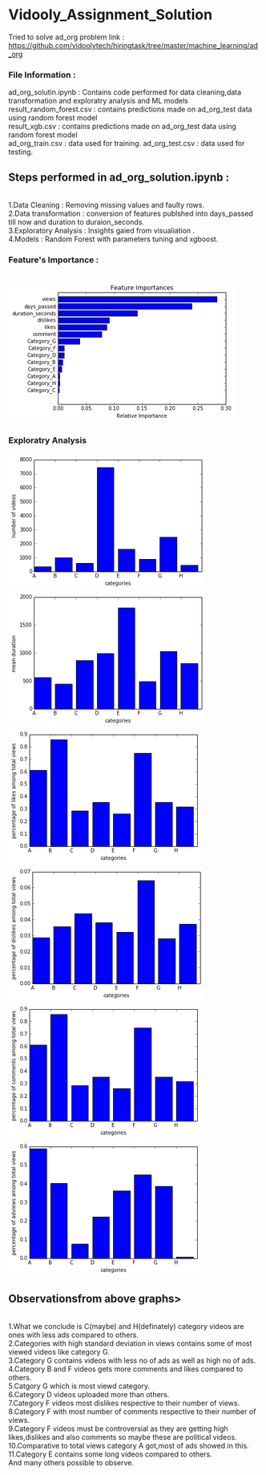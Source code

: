 # Vidooly_Assignment_Solution
Tried to solve ad_org problem link : https://github.com/vidoolytech/hiringtask/tree/master/machine_learning/ad_org

<h3>File Information :</h3>
ad_org_solutin.ipynb :  Contains code performed for data cleaning,data transformation and exploratry analysis and ML models</br>
result_random_forest.csv : contains predictions made on ad_org_test data using random forest model</br>
result_xgb.csv : contains predictions made on ad_org_test data using random forest model</br>
ad_org_train.csv : data used for training.
ad_org_test.csv : data used for testing.

<h2>Steps performed in ad_org_solution.ipynb :</h2><br>
  1.Data Cleaning : Removing missing values and faulty rows.<br>
  2.Data transformation : conversion of features publshed into days_passed till now and duration to duraion_seconds.<br>
  3.Exploratory Analysis : Insights gaied from visualiation .<br>
  4.Models : Random Forest with parameters tuning and xgboost.<br>
  <h3>Feature's Importance : </h3><br>
<img src="https://github.com/aviralgoyal1997/Vidooly_Assignment_Solution/blob/master/images/importance.png" alt="Features Importance"/>  

<h3>Exploratry Analysis</h3>
<img src="https://github.com/aviralgoyal1997/Vidooly_Assignment_Solution/blob/master/images/1.png" alt=""/> 
<img src="https://github.com/aviralgoyal1997/Vidooly_Assignment_Solution/blob/master/images/2.png" alt=""/> 
<img src="https://github.com/aviralgoyal1997/Vidooly_Assignment_Solution/blob/master/images/3.png" alt=""/> 
<img src="https://github.com/aviralgoyal1997/Vidooly_Assignment_Solution/blob/master/images/4.png" alt=""/> 
<img src="https://github.com/aviralgoyal1997/Vidooly_Assignment_Solution/blob/master/images/5.png" alt=""/> 
<img src="https://github.com/aviralgoyal1997/Vidooly_Assignment_Solution/blob/master/images/6.png" alt=""/> 

  
  
 <h2>Observationsfrom above graphs></h2><br>
1.What we conclude is C(maybe) and H(definately) category videos are ones with less ads compared to others.<br>
2.Categories with high standard deviation in views contains some of most viewed videos like category G.<br>
3.Category G contains videos with less no of ads as well as high no of ads.<br>
4.Category B and F videos gets more comments and likes compared to others.<br>
5.Catgory G which is most viewd category.<br>
6.Category D videos uploaded more than others.<br>
7.Category F videos most dislikes respective to their number of views.<br>
8.Category F with most number of comments respective to their number of views.<br>
9.Category F videos must be controversial as they are getting high likes,dislikes and also comments so maybe these are political videos.<br>
10.Comparative to total views category A got,most of ads showed in this.<br>
11.Category E contains some long videos compared to others.<br>
And many others possible to observe.<br>
